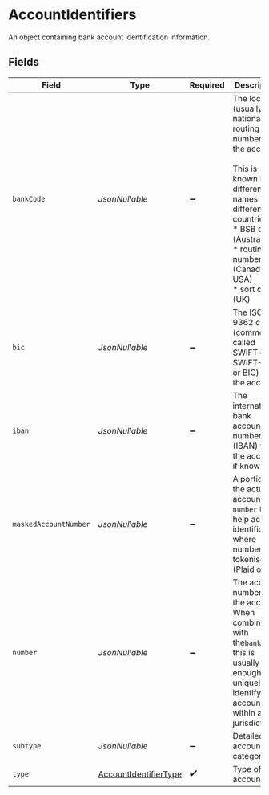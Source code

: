 # AccountIdentifiers

An object containing bank account identification information.


## Fields

| Field                                                                                                                                                                                         | Type                                                                                                                                                                                          | Required                                                                                                                                                                                      | Description                                                                                                                                                                                   |
| --------------------------------------------------------------------------------------------------------------------------------------------------------------------------------------------- | --------------------------------------------------------------------------------------------------------------------------------------------------------------------------------------------- | --------------------------------------------------------------------------------------------------------------------------------------------------------------------------------------------- | --------------------------------------------------------------------------------------------------------------------------------------------------------------------------------------------- |
| `bankCode`                                                                                                                                                                                    | *JsonNullable<String>*                                                                                                                                                                        | :heavy_minus_sign:                                                                                                                                                                            | The local (usually national) routing number for the account.<br/><br/>This is known by different names in different countries:<br/>* BSB code (Australia)<br/>* routing number (Canada, USA)<br/>* sort code (UK) |
| `bic`                                                                                                                                                                                         | *JsonNullable<String>*                                                                                                                                                                        | :heavy_minus_sign:                                                                                                                                                                            | The ISO 9362 code (commonly called SWIFT code, SWIFT-BIC or BIC) for the account.                                                                                                             |
| `iban`                                                                                                                                                                                        | *JsonNullable<String>*                                                                                                                                                                        | :heavy_minus_sign:                                                                                                                                                                            | The international bank account number (IBAN) for the account, if known.                                                                                                                       |
| `maskedAccountNumber`                                                                                                                                                                         | *JsonNullable<String>*                                                                                                                                                                        | :heavy_minus_sign:                                                                                                                                                                            | A portion of the actual account `number` to help account identification where number is tokenised (Plaid only)                                                                                |
| `number`                                                                                                                                                                                      | *JsonNullable<String>*                                                                                                                                                                        | :heavy_minus_sign:                                                                                                                                                                            | The account number for the account. When combined with the`bankCode`, this is usually enough to uniquely identify an account within a jurisdiction.                                           |
| `subtype`                                                                                                                                                                                     | *JsonNullable<String>*                                                                                                                                                                        | :heavy_minus_sign:                                                                                                                                                                            | Detailed account category                                                                                                                                                                     |
| `type`                                                                                                                                                                                        | [AccountIdentifierType](../../models/components/AccountIdentifierType.md)                                                                                                                     | :heavy_check_mark:                                                                                                                                                                            | Type of account                                                                                                                                                                               |